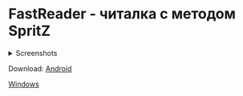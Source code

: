 # FastReader - читалка с методом SpritZ

<details>
<summary>Screenshots</summary>
<br>
Library

<a href="https://ibb.co/hmZdZMm"><img src="https://i.ibb.co/71RpRz1/Some-Level4.png" alt="Some-Level4" border="0"></a>
<br>
Reader

<a href="https://ibb.co/W0k19pw"><img src="https://i.ibb.co/Vxg8ypZ/Some-Level5.png" alt="Some-Level5" border="0"></a>
<br>
SpritZ begin

<a href="https://ibb.co/fp8FL4p"><img src="https://i.ibb.co/PhTj0wh/Some-Level6.png" alt="Some-Level6" border="0"></a>
<br>
SpritZ end

<a href="https://ibb.co/dQ2z24j"><img src="https://i.ibb.co/HrzkzTB/Some-Level7.png" alt="Some-Level7" border="0"></a>
<br>
Settings

<a href="https://ibb.co/t2SpnMz"><img src="https://i.ibb.co/pKgjNvQ/Some-Level8.png" alt="Some-Level8" border="0"></a>
<br>
Text search

<a href="https://ibb.co/JxN4RNk"><img src="https://i.ibb.co/7gH5JHy/Some-Level9.png" alt="Some-Level9" border="0"></a>

<a href="https://ibb.co/nfVZx5G"><img src="https://i.ibb.co/1KphFwg/Some-Level10.png" alt="Some-Level10" border="0"></a>

<a href="https://ibb.co/48hQjzJ"><img src="https://i.ibb.co/dP8hQF7/Some-Level11.png" alt="Some-Level11" border="0"></a>

<a href="https://ibb.co/DwSrrnd"><img src="https://i.ibb.co/TPFWW5y/Some-Level12.png" alt="Some-Level12" border="0"></a>
<br>
Search item selection

<a href="https://ibb.co/4PcGjsc"><img src="https://i.ibb.co/LnMWCQM/Some-Level13.png" alt="Some-Level13" border="0"></a>

<a href="https://ibb.co/fXVwqBV"><img src="https://i.ibb.co/51XHGtX/Some-Level14.png" alt="Some-Level14" border="0"></a>
</details>

Download:
[Android](https://github.com/BeginnerPolymath/Reader/raw/master/Android/FastReader.apk)

[Windows](https://github.com/BeginnerPolymath/Reader/raw/master/Windows/Windows.rar)